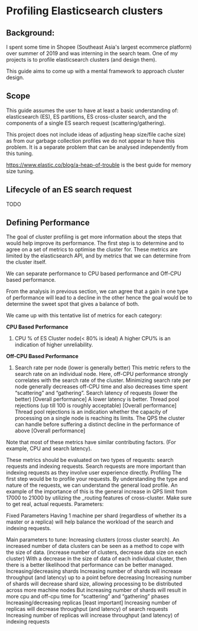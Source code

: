 # Profiling Elasticsearch clusters

## Background:
I spent some time in Shopee (Southeast Asia's largest ecommerce platform) over summer of 2019 and was interning in the search team. One of my projects is to profile elasticsearch clusters (and design them).

This guide aims to come up with a mental framework to approach cluster design.

## Scope
This guide assumes the user to have at least a basic understanding of: elasticsearch (ES), ES partitions, ES cross-cluster search, and the components of a single ES search request (scattering/gathering).

This project does not include ideas of adjusting heap size/file cache size) as from our garbage collection profiles we do not appear to have this problem. It is a separate problem that can be analysed independently from this tuning.

https://www.elastic.co/blog/a-heap-of-trouble is the best guide for memory size tuning.

## Lifecycle of an ES search request
TODO


## Defining Performance
The goal of cluster profiling is get more information about the steps that would help improve its performance.
The first step is to determine and to agree on a set of metrics to optimise the cluster for. These metrics are limited by the elasticsearch API, and by metrics that we can determine from the cluster itself.

We can separate performance to CPU based performance and Off-CPU based performance.

From the analysis in previous section, we can agree that a gain in one type of performance will lead to a decline in the other hence the goal would be to determine the sweet spot that gives a balance of both.

We came up with this tentative list of metrics for each category:

**CPU Based Performance**
1. CPU % of ES Cluster node(< 80% is ideal) 
A higher CPU% is an indication of higher unreliability.

**Off-CPU Based Performance**
1. Search rate per node (lower is generally better)
This metric refers to the search rate on an individual node.
Here, off-CPU performance strongly correlates with the search rate of the cluster. Minimizing search rate per node generally decreases off-CPU time and also decreases time spent “scattering” and “gathering”.
Search latency of requests (lower the better) [Overall performance]
A lower latency is better.
Thread pool rejections (up till 100 is roughly acceptable) [Overall performance]
Thread pool rejections is an indication whether the capacity of processing on a single node is reaching its limits.
The QPS the cluster can handle before suffering a distinct decline in the performance of above [Overall performance]

Note that most of these metrics have similar contributing factors. (For example, CPU and search latency).

These metrics should be evaluated on two types of requests: search requests and indexing requests. Search requests are more important than indexing requests as they involve user experience directly.
Profiling
The first step would be to profile your requests. By understanding the type and nature of the requests, we can understand the general load profile. An example of the importance of this is the general increase in QPS limit from 17000 to 21000 by utilizing the \_routing features of cross-cluster.
Make sure to get real, actual requests.
Parameters:

Fixed Parameters
Having 1 machine per shard (regardless of whether its a master or a replica) will help balance the workload of the search and indexing requests.

Main parameters to tune:
Increasing clusters (cross cluster search).
An increased number of data clusters can be seen as a method to cope with the size of data. (increase number of clusters, decrease data size on each cluster)
With a decrease in the size of data of each individual cluster, then there is a better likelihood that performance can be better managed.
Increasing/decreasing shards
Increasing number of shards will increase throughput (and latency) up to a point before decreasing
Increasing number of shards will decrease shard size, allowing processing to be distributed across more machine nodes
But increasing number of shards will result in more cpu and off-cpu time for “scattering” and “gathering” phases
Increasing/decreasing replicas [least important]
Increasing number of replicas will decrease throughput (and latency) of search requests
Increasing number of replicas will increase throughput (and latency) of indexing requests
